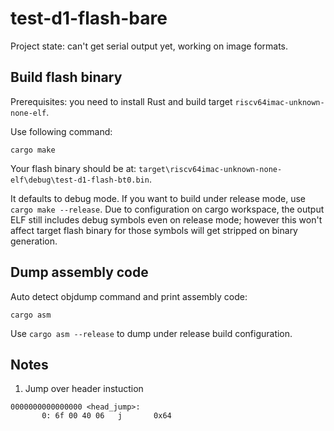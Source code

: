 # test-d1-flash-bare

Project state: can't get serial output yet, working on image formats.

## Build flash binary

Prerequisites: you need to install Rust and build target `riscv64imac-unknown-none-elf`.

Use following command:

```
cargo make
```

Your flash binary should be at: `target\riscv64imac-unknown-none-elf\debug\test-d1-flash-bt0.bin`.

It defaults to debug mode. If you want to build under release mode, use `cargo make --release`.
Due to configuration on cargo workspace, the output ELF still includes debug symbols even on release mode;
however this won't affect target flash binary for those symbols will get stripped on binary generation.

## Dump assembly code

Auto detect objdump command and print assembly code:

```
cargo asm
```

Use `cargo asm --release` to dump under release build configuration.

## Notes

1. Jump over header instuction

```
0000000000000000 <head_jump>:
       0: 6f 00 40 06   j       0x64
```
